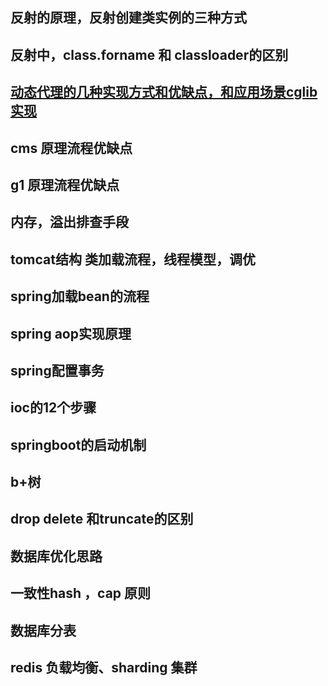 ## 反射的原理，反射创建类实例的三种方式
## 反射中，class.forname 和 classloader的区别
## [动态代理的几种实现方式和优缺点，和应用场景cglib实现](https://github.com/wuzhongzhi/person/blob/34fa0c549bb9eca62b671e95d11d0407f167d85a/java/%E5%8F%8D%E5%B0%84%E5%92%8C%E5%8A%A8%E6%80%81%E4%BB%A3%E7%90%86)
## cms 原理流程优缺点
## g1 原理流程优缺点
## 内存，溢出排查手段
## tomcat结构 类加载流程，线程模型，调优
## spring加载bean的流程
## spring aop实现原理
## spring配置事务
## ioc的12个步骤
## springboot的启动机制
## b+树
## drop delete 和truncate的区别
## 数据库优化思路
## 一致性hash ，cap 原则
## 数据库分表
## redis 负载均衡、sharding 集群
